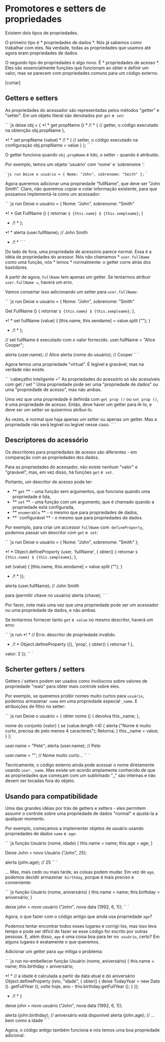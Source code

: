 
# Promotores e setters de propriedades

Existem dois tipos de propriedades.

O primeiro tipo é * propriedades de dados *. Nós já sabemos como trabalhar com eles. Na verdade, todas as propriedades que usamos até agora eram propriedades de dados.

O segundo tipo de propriedades é algo novo. É * propriedades de acesso *. Eles são essencialmente funções que funcionam ao obter e definir um valor, mas se parecem com propriedades comuns para um código externo.

[cortar]

## Getters e setters

As propriedades do acessador são representadas pelos métodos "getter" e "setter". Em um objeto literal são denotados por `get` e` set`:

`` `js
deixe obj = {
*! * get propName () * /! * {
// getter, o código executado na obtenção obj.propName
},

*! * set propName (value) * /! * {
// setter, o código executado na configuração obj.propName = value
}
};
`` `

O getter funciona quando `obj.propName` é lido, o setter - quando é atribuído.

Por exemplo, temos um objeto 'usuário' com 'nome' e `sobrenome ':

`` `js run
Deixe o usuário = {
Nome: "John",
sobrenome: "Smith"
};
`` `

Agora queremos adicionar uma propriedade "fullName", que deve ser "John Smith". Claro, não queremos copiar e colar informação existente, para que possamos implementá-la como um acessador:

`` `js run
Deixe o usuário = {
Nome: "John",
sobrenome: "Smith"

*! *
Get FullName () {
retornar `$ {this.name} $ {this.sempleame}`;
}
* /! *
};

*! *
alerta (user.fullName); // John Smith
* /! *
`` `

Do lado de fora, uma propriedade de acessório parece normal. Essa é a idéia de propriedades do acessor. Nós não chamamos * `user.fullName` como uma função, nós * lemos * normalmente: o getter corre atrás dos bastidores.

A partir de agora, `FullName` tem apenas um getter. Se tentarmos atribuir `user.fullName =`, haverá um erro.

Vamos consertar isso adicionando um setter para `user.fullName`:

`` `js run
Deixe o usuário = {
Nome: "John",
sobrenome: "Smith"

Get FullName () {
retornar `$ {this.name} $ {this.sempleame}`;
},

*! *
set fullName (value) {
[this.name, this.sendame] = value.split ("");
}
* /! *
};

// set fullName é executado com o valor fornecido.
user.fullName = "Alice Cooper";

alerta (user.name); // Alice
alerta (nome do usuário); // Cooper
`` `

Agora temos uma propriedade "virtual". É legível e gravável, mas na verdade não existe.

`` `cabeçalho inteligente =" As propriedades do acessório só são acessíveis com get / set "
Uma propriedade pode ser uma "propriedade de dados" ou uma "propriedade de acesso", mas não ambas.

Uma vez que uma propriedade é definida com `get prop ()` ou `set prop ()`, é uma propriedade de acesso. Então, deve haver um getter para lê-lo, e deve ser um setter se quisermos atribuí-lo.

Às vezes, é normal que haja apenas um setter ou apenas um getter. Mas a propriedade não será legível ou legível nesse caso.
`` `


## Descriptores do acessório

Os descritores para propriedades de acesso são diferentes - em comparação com as propriedades dos dados.

Para as propriedades do acessador, não existe nenhum "valor" e "gravável", mas, em vez disso, há funções `get` e` set`.

Portanto, um descritor de acesso pode ter:

- ** `get` ** - uma função sem argumentos, que funciona quando uma propriedade é lida,
- ** `set` ** - uma função com um argumento, que é chamado quando a propriedade está configurada,
- ** `enumerable` ** - o mesmo que para propriedades de dados,
- ** `configurável ** - o mesmo que para propriedades de dados.

Por exemplo, para criar um accessor `fullName` com` defineProperty`, podemos passar um descritor com `get` e` set`:

`` `js run
Deixe o usuário = {
Nome: "John",
sobrenome: "Smith"
};

*! *
Object.defineProperty (user, 'fullName', {
obter() {
retornar `$ {this.name} $ {this.sempleame}`;
},

set (value) {
[this.name, this.sendame] = value.split ("");
}
* /! *
});

alerta (user.fullName); // John Smith

para (permitir chave no usuário) alerta (chave);
`` `

Por favor, note mais uma vez que uma propriedade pode ser um acessador ou uma propriedade de dados, e não ambas.

Se tentarmos fornecer tanto `get` e` value` no mesmo descritor, haverá um erro:

`` `js run
*! *
// Erro: descritor de propriedade inválido.
* /! *
Object.defineProperty ({}, 'prop', {
obter() {
retornar 1
},

valor: 2
});
`` `

## Scherter getters / setters

Getters / setters podem ser usados ​​como invólucros sobre valores de propriedade "reais" para obter mais controle sobre eles.

Por exemplo, se queremos proibir nomes muito curtos para `usuário`, podemos armazenar` nome` em uma propriedade especial `_name`. E atribuições de filtro no setter:

`` `js run
Deixe o usuário = {
obter nome () {
devolva this._name;
},

nome do conjunto (valor) {
se (value.length <4) {
alerta ("Nome é muito curto, precisa de pelo menos 4 caracteres");
Retorna;
}
this._name = value;
}
};

user.name = "Pete";
alerta (user.name); // Pete

user.name = ""; // Nome muito curto...
`` `

Tecnicamente, o código externo ainda pode acessar o nome diretamente usando `user._name`. Mas existe um acordo amplamente conhecido de que as propriedades que começam com um sublinhado "_" são internas e não devem ser tocadas fora do objeto.


## Usando para compatibilidade

Uma das grandes idéias por trás de getters e setters - eles permitem assumir o controle sobre uma propriedade de dados "normal" e ajustá-la a qualquer momento.

Por exemplo, começamos a implementar objetos de usuário usando propriedades de dados `name` e` age`:

`` `js
função Usuário (nome, idade) {
this.name = name;
this.age = age;
}

Deixe John = novo Usuário ("John", 25);

alerta (john.age); // 25
`` `

... Mas, mais cedo ou mais tarde, as coisas podem mudar. Em vez de `age`, podemos decidir armazenar` birthday`, porque é mais preciso e conveniente:

`` `js
função Usuário (nome, aniversário) {
this.name = name;
this.birthday = aniversário;
}

deixe john = novo usuário ("John", nova data (1992, 6, 1));
`` `

Agora, o que fazer com o código antigo que ainda usa propriedade `age`?

Podemos tentar encontrar todos esses lugares e corrigi-los, mas isso leva tempo e pode ser difícil de fazer se esse código for escrito por outras pessoas. E, além disso, `age` é uma coisa boa para ter no` usuário`, certo? Em alguns lugares é exatamente o que queremos.

Adicionar um getter para `age` mitiga o problema:

`` `js run no-embellecer
função Usuário (nome, aniversário) {
this.name = name;
this.birthday = aniversário;

*! *
// a idade é calculada a partir da data atual e do aniversário
Object.defineProperty (isto, "idade", {
obter() {
deixe TodayYear = new Date (). getFullYear ();
volte hoje, ano - this.birthday.getFullYear ();
}
});
* /! *
}

deixe john = novo usuário ("John", nova data (1992, 6, 1));

alerta (john.birthday); // aniversário está disponível
alerta (john.age); // ... bem como a idade
`` `

Agora, o código antigo também funciona e nós temos uma boa propriedade adicional.
